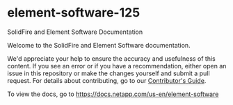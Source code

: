 # element-software-125
SolidFire and Element Software Documentation

Welcome to the SolidFire and Element Software documentation.

We'd appreciate your help to ensure the accuracy and usefulness of this content. If you see an error or if you have a recommendation, either open an issue in this repository or make the changes yourself and submit a pull request. For details about contributing, go to our [Contributor's Guide](https://docs.netapp.com/us-en/contribute/).

To view the docs, go to https://docs.netapp.com/us-en/element-software
